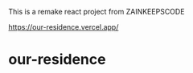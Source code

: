 This is a remake react project from ZAINKEEPSCODE

https://our-residence.vercel.app/


# our-residence
